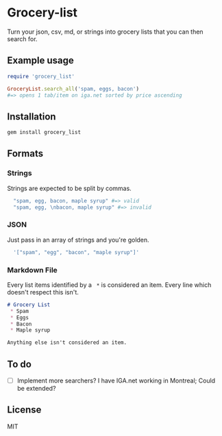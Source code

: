 # Grocery-list
Turn your json, csv, md, or strings into grocery lists that you can
then search for.

## Example usage
```ruby
require 'grocery_list'

GroceryList.search_all('spam, eggs, bacon')
#=> opens 1 tab/item on iga.net sorted by price ascending
```

## Installation
```bash
gem install grocery_list
```

## Formats
### Strings
  Strings are expected to be split by commas.

```ruby
  "spam, egg, bacon, maple syrup" #=> valid
  "spam, egg, \nbacon, maple syrup" #=> invalid
```

### JSON
  Just pass in an array of strings and you're golden.

```ruby
  '["spam", "egg", "bacon", "maple syrup"]'
```

### Markdown File
  Every list items identified by a ` *` is considered an item. Every
line which doesn't respect this isn't.

```markdown
# Grocery List
 * Spam
 * Eggs
 * Bacon
 * Maple syrup

Anything else isn't considered an item.
```

## To do
  * [ ] Implement more searchers? I have IGA.net working in Montreal;
Could be extended?

## License
MIT
